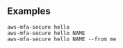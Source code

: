 ## Examples

    aws-mfa-secure hello
    aws-mfa-secure hello NAME
    aws-mfa-secure hello NAME --from me
